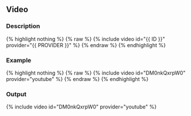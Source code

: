 ## Video

### Description

{% highlight nothing %}
{% raw %}
{% include video id="{{ ID }}" provider="{{ PROVIDER }}" %}
{% endraw %}
{% endhighlight %}

### Example

{% highlight nothing %}
{% raw %}
{% include video id="DM0nkQxrpW0" provider="youtube" %}
{% endraw %}
{% endhighlight %}

### Output

{% include video id="DM0nkQxrpW0" provider="youtube" %}
